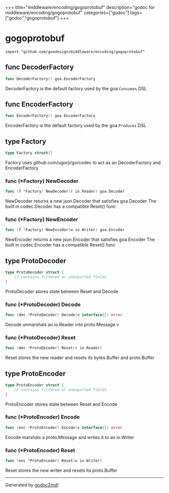 +++
title="middleware/encoding/gogoprotobuf"
description="godoc for middleware/encoding/gogoprotobuf"
categories=["godoc"]
tags=["godoc","gogoprotobuf"]
+++

# gogoprotobuf
    import "github.com/goadesign/middleware/encoding/gogoprotobuf"






## func DecoderFactory
``` go
func DecoderFactory() goa.EncoderFactory
```
DecoderFactory is the default factory used by the goa `Consumes` DSL


## func EncoderFactory
``` go
func EncoderFactory() goa.EncoderFactory
```
EncoderFactory is the default factory used by the goa `Produces` DSL



## type Factory
``` go
type Factory struct{}
```
Factory uses github.com/ugorji/go/codec to act as an DecoderFactory and EncoderFactory











### func (\*Factory) NewDecoder
``` go
func (f *Factory) NewDecoder(r io.Reader) goa.Decoder
```
NewDecoder returns a new json.Decoder that satisfies goa.Decoder
The built in codec.Decoder has a compatible Reset() func



### func (\*Factory) NewEncoder
``` go
func (f *Factory) NewEncoder(w io.Writer) goa.Encoder
```
NewEncoder returns a new json.Encoder that satisfies goa.Encoder
The built in codec.Encoder has a compatible Reset() func



## type ProtoDecoder
``` go
type ProtoDecoder struct {
    // contains filtered or unexported fields
}
```
ProtoDecoder stores state between Reset and Decode











### func (\*ProtoDecoder) Decode
``` go
func (dec *ProtoDecoder) Decode(v interface{}) error
```
Decode unmarshals an io.Reader into proto.Message v



### func (\*ProtoDecoder) Reset
``` go
func (dec *ProtoDecoder) Reset(r io.Reader)
```
Reset stores the new reader and resets its bytes.Buffer and proto.Buffer



## type ProtoEncoder
``` go
type ProtoEncoder struct {
    // contains filtered or unexported fields
}
```
ProtoEncoder stores state between Reset and Encode











### func (\*ProtoEncoder) Encode
``` go
func (enc *ProtoEncoder) Encode(v interface{}) error
```
Encode marshals a proto.Message and writes it to an io.Writer



### func (\*ProtoEncoder) Reset
``` go
func (enc *ProtoEncoder) Reset(w io.Writer)
```
Reset stores the new writer and resets its proto.Buffer









- - -
Generated by [godoc2md](http://godoc.org/github.com/davecheney/godoc2md))
